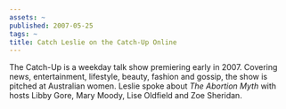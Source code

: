 ```yaml
---
assets: ~
published: 2007-05-25
tags: ~
title: Catch Leslie on the Catch-Up Online
---
```

The Catch-Up is a weekday talk show premiering early in 2007. Covering
news, entertainment, lifestyle, beauty, fashion and gossip, the show is
pitched at Australian women. Leslie spoke about *The Abortion Myth* with
hosts Libby Gore, Mary Moody, Lise Oldfield and Zoe Sheridan.